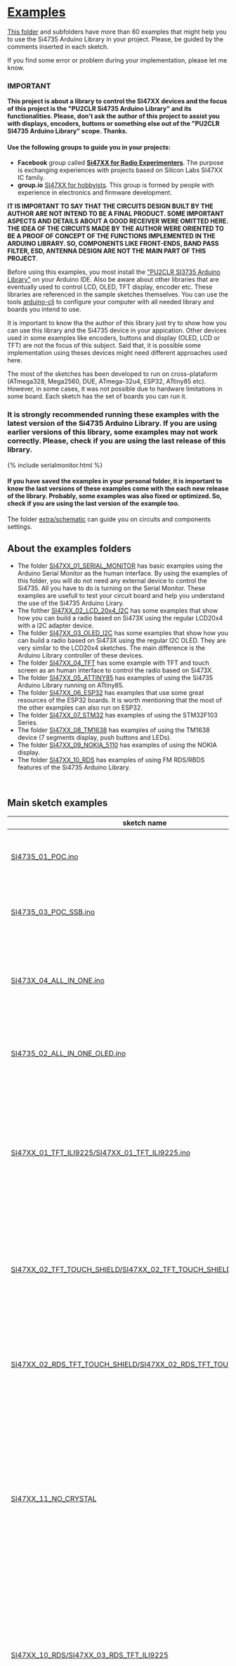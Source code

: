 # [Examples](https://pu2clr.github.io/SI4735/examples)

[This folder](https://github.com/pu2clr/SI4735/tree/master/examples) and subfolders have more than 60 examples that might help you to use the Si4735 Arduino Library in your project. Please, be guided by the comments inserted in each sketch.

If you find some error or problem during your implementation, please let me know. 

### IMPORTANT

__This project is about a library to control the SI47XX devices and the focus of this project is the "PU2CLR Si4735 Arduino Library" and its functionalities. Please, don't ask the author of this project to assist you with displays, encoders, buttons or something else out of the "PU2CLR SI4735 Arduino Library" scope. Thanks.__

#### Use the following groups to guide you in your projects: 

* __Facebook__ group called [__Si47XX for Radio Experimenters__](https://www.facebook.com/groups/532613604253401/). The purpose is exchanging experiences with projects based on Silicon Labs  SI47XX IC family. 
* __group.io__ [SI47XX for hobbyists](https://groups.io/g/si47xx). This group is formed by people with experience in electronics and firmware development. 
  

__IT IS IMPORTANT TO SAY THAT THE CIRCUITS DESIGN BUILT BY THE AUTHOR ARE NOT INTEND TO BE A FINAL PRODUCT. SOME IMPORTANT ASPECTS AND DETAILS ABOUT A GOOD RECEIVER WERE OMITTED HERE. THE IDEA OF THE CIRCUITS MADE BY THE AUTHOR WERE ORIENTED TO BE A PROOF OF CONCEPT OF THE FUNCTIONS IMPLEMENTED IN THE ARDUINO LIBRARY. SO, COMPONENTS LIKE FRONT-ENDS, BAND PASS FILTER,  ESD, ANTENNA DESIGN ARE NOT THE MAIN PART OF THIS PROJECT__.


Before using this examples, you most install the ["PU2CLR SI3735 Arduino Library"](https://github.com/pu2clr/SI4735#library-installation) on your Arduino IDE. Also be aware about other libraries that are eventually used to control LCD, OLED, TFT display, encoder etc. These libraries are referenced in the sample sketches themselves. You can use the tools [arduino-cli](https://github.com/pu2clr/SI4735/tree/master/examples#arduino-cli---a-faster-alternative-to-the-arduino-ide) to configure your computer with all needed library and boards you intend to use.


It is important to know tha the author of this library  just try to show how you can use this library and the Si4735 device in your appication. Other devices used in some examples like encoders, buttons and display (OLED, LCD or TFT) are not the focus of this subject. Said that, it is possible some implementation using theses devices might need different approaches used here.

The most of the sketches has been developed to run on cross-plataform (ATmega328, Mega2560, DUE, ATmega-32u4, ESP32, ATtiny85 etc). However, in some cases, it was not possible due to hardware limitations in some board. Each sketch has the set of boards you can run it.  

### It is strongly recommended running these examples with the latest version of the Si4735 Arduino Library. If you are using earlier versions of this library, some examples may not work correctly. Please, check if you are using the last release of this library.

{% include serialmonitor.html %}


#### If you have saved the examples in your personal folder, it is important to know the last versions of these examples come with the each new release of the library. Probably, some examples was also fixed or optimized. So, check if you are using the last version of the example too.


The folder [extra/schematic](https://github.com/pu2clr/SI4735/tree/master/extras/schematic) can guide you on circuits and components settings.  


## About the examples folders

* The folder [SI47XX_01_SERIAL_MONITOR](https://github.com/pu2clr/SI4735/tree/master/examples/SI47XX_01_SERIAL_MONITOR) has basic examples using the Arduino Serial Monitor as the human interface.
By using the examples of this folder, you will do not need any external device to control the Si4735. All you have to do is turning on the Serial Monitor. These examples are usefull to test your circuit board and help you understand the use of the Si4735 Arduino Lirary.
* The folther [SI47XX_02_LCD_20x4_I2C](https://github.com/pu2clr/SI4735/tree/master/examples/SI47XX_02_LCD_20x4_I2C) has some examples that show how you can build a radio based on Si473X using the regular LCD20x4 with a I2C adapter device.
* The folder [SI47XX_03_OLED_I2C](https://github.com/pu2clr/SI4735/tree/master/examples/SI47XX_03_OLED_I2C) has some examples that show how you can build a radio based on Si473X using the regular I2C OLED. They are very similar to the LCD20x4 sketches. The main difference is the Arduino Library controller of these devices.  
* The folder [SI47XX_04_TFT](https://github.com/pu2clr/SI4735/tree/master/examples/SI47XX_04_TFT) has some example with TFT and touch screen as an human interface to control the radio based on Si473X.
* The folder [SI47XX_05_ATTINY85](https://github.com/pu2clr/SI4735/tree/master/examples/SI47XX_05_ATTINY85) has examples of using the Si4735 Arduino Library running on ATtiny85.
* The folder [SI47XX_06_ESP32](https://github.com/pu2clr/SI4735/tree/master/examples/SI47XX_06_ESP32) has examples that use some great resources of the ESP32 boards. It is worth mentioning that the most of the other examples can also run on ESP32.
* The folder [SI47XX_07_STM32](https://github.com/pu2clr/SI4735/tree/master/examples/SI47XX_07_STM32) has examples of using the STM32F103 Series.
* The folder [SI47XX_08_TM1638](https://github.com/pu2clr/SI4735/tree/master/examples/SI47XX_08_TM1638) has examples of using the TM1638 device (7 segments display, push buttons and LEDs).
* The folder [SI47XX_09_NOKIA_5110](https://github.com/pu2clr/SI4735/tree/master/examples/SI47XX_09_NOKIA_5110) has examples of using the NOKIA display.
* The folder [SI47XX_10_RDS](https://github.com/pu2clr/SI4735/tree/master/examples/SI47XX_10_RDS) has examples of using FM RDS/RBDS features of the Si4735 Arduino Library.


<BR>

## Main sketch examples

| sketch name | description |
| ----------- | ----------- |
| [SI4735_01_POC.ino](https://github.com/pu2clr/SI4735/blob/master/examples/SI47XX_01_SERIAL_MONITOR/SI4735_01_POC/SI4735_01_POC.ino) | Circuit test. Receiver AM (MW and SW) and FM. This sketch uses the Arduino IDE Serial Monitor  |
| [SI4735_03_POC_SSB.ino](https://github.com/pu2clr/SI4735/blob/master/examples/SI47XX_01_SERIAL_MONITOR/SI4735_03_POC_SSB/SI4735_03_POC_SSB.ino) | This receiver implements shows how to use patch and SSB via Arduino IDE Serial Monitor  |
| [SI473X_04_ALL_IN_ONE.ino](https://github.com/pu2clr/SI4735/blob/master/examples/SI47XX_02_LCD_20x4_I2C/SI473X_04_ALL_IN_ONE/SI473X_04_ALL_IN_ONE.ino) | This sketch uses I2C LiquidCrystal/LCD, buttons and  Encoder. It is a receiver FM, AM (MW and SW) and SSB (LSB and USB) |
| [SI4735_02_ALL_IN_ONE_OLED.ino](https://github.com/pu2clr/SI4735/blob/master/examples/SI47XX_03_OLED_I2C/SI4735_02_ALL_IN_ONE_OLED/SI4735_02_ALL_IN_ONE_OLED.ino)|  This sketch uses I2C OLED/I2C, buttons and  Encoder. It is a FM, AM (MW and SW) and SSB (LSB and USB) |
| [SI47XX_01_TFT_ILI9225/SI47XX_01_TFT_ILI9225.ino](https://github.com/pu2clr/SI4735/blob/master/examples/SI47XX_04_TFT/SI47XX_01_TFT_ILI9225/SI47XX_01_TFT_ILI9225.ino) | This sketch uses an Arduino Pro Mini, 3.3V (8MZ) with a SPI TFT from MICROYUM (2" - 176 x 220). It is also a complete radio capable to tune LW, MW, SW on AM and SSB mode and also receive the regular comercial stations.|
| [SI47XX_02_TFT_TOUCH_SHIELD/SI47XX_02_TFT_TOUCH_SHIELD.ino](https://github.com/pu2clr/SI4735/blob/master/examples/SI47XX_04_TFT/SI47XX_02_TFT_TOUCH_SHIELD/SI47XX_02_TFT_TOUCH_SHIELD.ino)  | This sketch uses the mcufriend TFT touch Display Shield.   You can use it on Mega2560 and Arduino DUE. It is a receiver FM, AM (MW and SW) and SSB (LSB and USB) | [SI47XX_01_ATTINY85_LCD_16x2_I2C.ino](https://github.com/pu2clr/SI4735/blob/master/examples/SI47XX_05_ATTINY85/SI47XX_01_ATTINY85_LCD_16x2_I2C/SI47XX_01_ATTINY85_LCD_16x2_I2C.ino) | Test and validation of the SI4735 Arduino Library on ATtiny85. This sketch uses a LCD 16x2 and buttons |
| [SI47XX_02_RDS_TFT_TOUCH_SHIELD/SI47XX_02_RDS_TFT_TOUCH_SHIELD.ino](https://github.com/pu2clr/SI4735/blob/master/examples/SI47XX_10_RDS/SI47XX_02_RDS_TFT_TOUCH_SHIELD/SI47XX_02_RDS_TFT_TOUCH_SHIELD.ino) | This sketch uses the mcufriend TFT touch Display Shield.  You can use it on Mega2560 or DUE. It is a FM/RDS, AM (LW,MW and SW) and SSB example |
|[SI47XX_11_NO_CRYSTAL](https://github.com/pu2clr/SI4735/tree/master/examples/SI47XX_11_NO_CRYSTAL) | The examples found on this folder will show you how to configure the SI473X device with external oscillators (TCXO, Active Crystal, configurable clock generators like SI5351 etc). It can be useful to improve the stability of the system by using more precise oscillators instead of regular passive crystals. |
| [SI47XX_10_RDS/SI47XX_03_RDS_TFT_ILI9225](https://github.com/pu2clr/SI4735/tree/master/examples/SI47XX_10_RDS/SI47XX_03_RDS_TFT_ILI9225) | FM/RDS AM and SSB receiver. This sketch uses an Arduino Pro Mini, 3.3V (8MZ) with a SPI TFT from MICROYUM (2" - 176 x 220). It is also a complete radio capable to tune LW, MW, SW on AM and SSB mode and also receive the  regular comercial stations |
| [SI47XX_KITS](https://github.com/pu2clr/SI4735/tree/master/examples/SI47XX_KITS)| This folder has implementations based on this library that are running in some famous KIT based on SI4735-D60 and SI4732-A10 |
| [SI473X_12_MORSE_CODE_READOUT](https://github.com/pu2clr/SI4735/tree/master/examples/SI473X_12_MORSE_CODE_READOUT) | This example demonstrates a way to report the current status of the receiver via Morse Code. |
| [iOS and Android Remote Control](https://github.com/pu2clr/SI4735/tree/master/examples/SI47XX_10_MOBILE_PHONE) | This example shows a way to use your smartphone as a remote control. |


<BR>

# Arduino Tips


## How to compile and upload sketches

This library was developed to work with Arduino environment. There are many enviroment that you can use to compile and upload Arduino sketches to your board.  The list below shows some of them: 

* [Arduino IDE](https://www.arduino.cc/en/software)
* [Visual Studio with Arduino extensions](https://marketplace.visualstudio.com/items?itemName=VisualMicro.ArduinoIDEforVisualStudio)
* [PlatformIO](https://dronebotworkshop.com/platformio/)
* [Arduino Command Line - arduino-cli](https://www.arduino.cc/pro/cli) 
  

The most popular environment to write sketch, compile and upload is the [Arduino IDE](https://www.arduino.cc/en/software).
After installing the [PU2CLR Si4735 Library on Arduino IDE](https://youtu.be/M9h-tlV_l-k) you can compile and upload any sketch available here by using the Menu examples of the Arduino IDE. Whatch the video [Installing PU2CLR Si4735 Library on Arduino IDE](https://youtu.be/M9h-tlV_l-k) to know how to compile, upload and run Arduino Application.

Another way to compile and upload sketches to Arduino board is using the [arduino-cli](https://www.arduino.cc/pro/cli). 
See the section below for details.  

<BR>

## Arduino CLI - A faster alternative to the Arduino IDE

Arduino CLI (arduino-cli) is a solution that allows you to compile, build, upload, manage boards and libraries via shell command lines. This way, you do not need to use the traditional Arduino IDE. Depending on the development environment you use, arduino-cli may be more appropriate, given it consumes less computer resources. You will notice that the arduino-cli allows compiles and uploades process faster. There is, however, the drawback of being a less intuitive environment than the Arduino IDE, offering a longer learning time for most users. The links below can help you to know more about arduino-cli. 

* [Click here for more detail about arduino-cli](https://arduino.github.io/arduino-cli/0.21/).
* [Getting started](https://arduino.github.io/arduino-cli/0.21/getting-started/)
* [Click here to watch a video about the arduino-cli](https://youtu.be/J-qGn1eEidA)


### [Installing on Linux, MacOS or Windows)](https://arduino.github.io/arduino-cli/0.30/installation/)

#### The easiest way to install arduino-cli on your Linux or MacOS system is shown below.


```bash
$ brew update
$ brew install arduino-cli
```

or

```bash 
$ curl -fsSL https://raw.githubusercontent.com/arduino/arduino-cli/master/install.sh | sh
```

#### The command below install the arduino-cli and also the  PU2CLR SI4735 Arduino library setup. Including: some display libraries and boards used by some examples (it works on Linux and macOS).  

```bash
curl -fsSL https://raw.githubusercontent.com/pu2clr/SI4735/master/examples/lib_si4735_basic_install.sh | sh
```

or 

```bash
curl -fsSL https://raw.githubusercontent.com/pu2clr/SI4735/master/examples/lib_si4735_basic_install.sh --output lib_si4735_basic_install.sh
chmod 755 lib_si4735_basic_install.sh
./lib_si4735_basic_install.sh
``` 



__ATTENTION:__ If you are using Linux or macOS and executed de command above, you do not need to run the steps below. 


#### On Windows system you can download the [msi install file](https://downloads.arduino.cc/arduino-cli/arduino-cli_latest_Windows_64bit.msi) or download [the EXE file](https://downloads.arduino.cc/arduino-cli/arduino-cli_latest_Windows_64bit.zip) and run it. 

* Download the install file: https://downloads.arduino.cc/arduino-cli/arduino-cli_latest_Windows_64bit.msi
* Download the exe (binary)file: https://downloads.arduino.cc/arduino-cli/arduino-cli_latest_Windows_64bit.zip


More about installing arduino-cli on Linux, MACOS and Windows, go to [https://arduino.github.io/arduino-cli/0.30/installation/](https://arduino.github.io/arduino-cli/0.30/installation/).


## After install arduino-cli in your system

run the command arduino-cli as shown below: 

```bash
$ arduino-cli config init
```

* On MacOS system the file __/Your User home folder/Library/Arduino15/arduino-cli.yaml__ will be created. 
* On Linux Ubuntu the file __/Your User home folder/.arduino15/arduino-cli.yaml__ will be created.
* On Windows the file __C:\Your User\AppData\Local\Arduino15\arduino-cli.yaml__ will be created.


### Edit the file arduino-cli.yaml and replace the content of additional_urls section as shown below: 


```javascript 
board_manager:
  additional_urls: [http://arduino.esp8266.com/stable/package_esp8266com_index.json,
  http://dan.drown.org/stm32duino/package_STM32duino_index.json,
  http://drazzy.com/package_drazzy.com_index.json,
  https://files.seeedstudio.com/arduino/package_seeeduino_boards_index.json,
  https://github.com/earlephilhower/arduino-pico/releases/download/global/package_rp2040_index.json,
  https://github.com/stm32duino/BoardManagerFiles/raw/main/package_stmicroelectronics_index.json,
  https://github.com/stm32duino/BoardManagerFiles/raw/master/STM32/package_stm_index.json,
  https://mcudude.github.io/MegaCore/package_MCUdude_MegaCore_index.json,
  https://mcudude.github.io/MightyCore/package_MCUdude_MightyCore_index.json,
  https://mcudude.github.io/MiniCore/package_MCUdude_MiniCore_index.json,
  https://raw.githubusercontent.com/DavidGuo-CS/OSOYOO_Arduino/main/package_osoyoo_boards_index.json,
  https://raw.githubusercontent.com/VSChina/azureiotdevkit_tools/master/package_azureboard_index.json,
  https://raw.githubusercontent.com/damellis/attiny/ide-1.6.x-boards-manager/package_damellis_attiny_index.json,
  https://raw.githubusercontent.com/dbuezas/lgt8fx/master/package_lgt8fx_index.json,
  https://raw.githubusercontent.com/espressif/arduino-esp32/gh-pages/package_esp32_index.json,
  https://raw.githubusercontent.com/nulllaborg/arduino_nulllab/master/package_nulllab_boards_index.json ]

```

#### Instead edit arduino-cli.yaml file you can run the command below

arduino-cli config set board_manager.additional_urls http://arduino.esp8266.com/stable/package_esp8266com_index.json \
http://dan.drown.org/stm32duino/package_STM32duino_index.json \
http://drazzy.com/package_drazzy.com_index.json \
https://files.seeedstudio.com/arduino/package_seeeduino_boards_index.json \
https://github.com/earlephilhower/arduino-pico/releases/download/global/package_rp2040_index.json \
https://github.com/stm32duino/BoardManagerFiles/raw/main/package_stmicroelectronics_index.json \
https://github.com/stm32duino/BoardManagerFiles/raw/master/STM32/package_stm_index.json \
https://mcudude.github.io/MegaCore/package_MCUdude_MegaCore_index.json \
https://mcudude.github.io/MightyCore/package_MCUdude_MightyCore_index.json \
https://mcudude.github.io/MiniCore/package_MCUdude_MiniCore_index.json \
https://raw.githubusercontent.com/DavidGuo-CS/OSOYOO_Arduino/main/package_osoyoo_boards_index.json \
https://raw.githubusercontent.com/VSChina/azureiotdevkit_tools/master/package_azureboard_index.json \
https://raw.githubusercontent.com/damellis/attiny/ide-1.6.x-boards-manager/package_damellis_attiny_index.json \
https://raw.githubusercontent.com/dbuezas/lgt8fx/master/package_lgt8fx_index.json \
https://raw.githubusercontent.com/espressif/arduino-esp32/gh-pages/package_esp32_index.json \
https://raw.githubusercontent.com/nulllaborg/arduino_nulllab/master/package_nulllab_boards_index.json 




#### Download the SI4735 Arduino Library from github

Exemplo: 

```bash
curl -fsSL https://github.com/pu2clr/SI4735/archive/refs/heads/master.zip --output SI4735.zip
```

#### unzip the SI4735.zip 

```bash
unzip SI4735.zip 
```

#### Go to the folder SI4735-master/examples and run the install_all_libraries_and_boards script as shown below: 

##### On Mac OS or Linux: 

```bash
cd ./SI4735-master/examples

$install_all_libraries_and_boards.sh

```

##### On Windows install_all_libraries_and_boards.bat

```bash
cd .\SI4735-master\examples

install_all_libraries_and_boards.bat
```


### Main commands examples

It is important to say that all boards and libraries installed via your Arduino IDE is used by arduino-cli. I mean, all Arduino environment setup is shared by Arduino IDE and arduino-cli.
This way, if you install a new board via arduino-cli, it will be seen by Arduino IDE and vice-versa. 


### The command below identifies the boards connected to your computer (COM3, COM4, /dev/xxx).

It is very useful to show the boards connected to your computer

```bash
$ arduino-cli board list

Port                            Protocol Type              Board Name                     FQBN                          Core       
/dev/cu.usbmodem14201           serial   Serial Port (USB) Arduino Due (Programming Port) arduino:sam:arduino_due_x_dbg arduino:sam
/dev/cu.usbserial-1410          serial   Serial Port (USB) Unknown     

```

### The command below shows all boards available 

It is very useful to give you the FQBN information to compile and upload the right board. 

```bash
$ arduino-cli board listall
```

### The command below shows the board installed in your environment.

```bash
$ arduino-cli core list

Board Name                                       FQBN                                            
3D printer boards                                STM32:stm32:3dprinter                           
4D Systems gen4 IoD Range                        esp8266:esp8266:gen4iod                         
AI Thinker ESP32-CAM                             esp32:esp32:esp32cam
.
.
.
Arduino Due (Native USB Port)                    arduino:sam:arduino_due_x                       
Arduino Due (Programming Port)                   arduino:sam:arduino_due_x_dbg   
.
.
.
Arduino Nano                                     arduino:avr:nano                                
Arduino Nano 33 BLE                              arduino:mbed_nano:nano33ble      
.
.
.   
Arduino Uno                                      arduino:avr:uno       
```

#### Example: 

```bash
$ arduino-cli core list
  

ID                   Installed Latest Name                                                    
arduino:avr          1.8.5     1.8.5  Arduino AVR Boards                                      
arduino:mbed_nano    3.0.0     3.0.0  Arduino Mbed OS Nano Boards                             
arduino:mbed_rp2040  3.0.0     3.0.0  Arduino Mbed OS RP2040 Boards                           
arduino:sam          1.6.12    1.6.12 Arduino SAM Boards (32-bits ARM Cortex-M3)              
arduino:samd         1.8.13    1.8.13 Arduino SAMD Boards (32-bits ARM Cortex-M0+)            
atmel-avr-xminis:avr 0.6.0     0.6.0  Atmel AVR Xplained-minis                                
attiny:avr           1.0.2     1.0.2  ATtiny Microcontrollers                                 
ATTinyCore:avr       1.5.2     1.5.2  ATTinyCore                                              
esp32:esp32          2.0.2     2.0.2  ESP32 Arduino                                           
esp8266:esp8266      3.0.2     3.0.2  ESP8266 Boards (3.0.2)                                  
MegaCore:avr         2.1.3     2.1.3  MegaCore                                                
MightyCore:avr       2.1.3     2.1.3  MightyCore                                              
MiniCore:avr         2.1.3     2.1.3  MiniCore                                                
rp2040:rp2040        1.13.0    1.13.0 Raspberry Pi RP2040 Boards(1.13.0)                      
Seeeduino:samd       1.8.2     1.8.2  Seeed SAMD (32-bits ARM Cortex-M0+ and Cortex-M4) Boards
STM32:stm32          1.9.0     1.9.0  STM32 Boards (selected from submenu)  
teensy:avr           1.56.1    1.56.1 Teensyduino                    
```


### The command below just compiles the sketch SI47XX_01_SERIAL_MONITOR/SI4735_01_POC for an Arduino Nano

```bash
$ arduino-cli compile -b arduino:avr:nano ./SI47XX_01_SERIAL_MONITOR/SI4735_01_POC
```

### The command below compiles and uploads the sketch into the Arduino Nano board 

```bash
$ arduino-cli compile  -b arduino:avr:nano -u -p yourPort ./SI47XX_01_SERIAL_MONITOR/SI4735_01_POC. 
```
Where __yourPort__ can be COM3, COM4, COM(N) if you are using Microsoft Windows; or /dev/XXX if you are using unix like SO (Linux or  MacOS).


### Example using Arduino DUE connected to a MACOS

```bash
$ arduino-cli compile --fqbn arduino:sam:arduino_due_x -u -p /dev/cu.usbmodem14201  ./SI47XX_10_RDS/SI47XX_02_RDS_TFT_TOUCH_SHIELD_35_V2
```


__See command arduino-cli board list below to know how to get the port.__


### Example using Arduino Mega

```bash
$ arduino-cli compile --fqbn arduino:avr:mega -u -p /dev/cu.usbserial-1410  ./SI47XX_10_RDS/SI47XX_02_RDS_TFT_TOUCH_SHIELD_35_V2
```

If you need the .hex, .elf or  .bin files you can use 

```bash
$ arduino-cli compile --fqbn arduino:avr:mega --build-path /Users/UserName/Downloads ./SI47XX_10_RDS/SI47XX_02_RDS_TFT_TOUCH_SHIELD_35_V2
```

### Example using ESP32

#### Example using ESP32 DEVMODE

```bash
$ arduino-cli compile --fqbn esp32:esp32:esp32-poe-iso -u -dev -u -p /dev/cu.usbserial-0001  ./SI47XX_KITS/THIAGO_LIMA/GERT_BAAK/SI4735_2.8_TFT_SI5351_V4.2
```
where /dev/cu.usbserial-0001 is the Port device. It can be different in your environment. Check it via __arduino-cli board list__ command. 

#### Example using ESP32 LOLIN32 

```bash
arduino-cli compile --fqbn esp32:esp32:lolin32 -u -p /dev/cu.usbserial-00874A3C ./SI47XX_KITS/THIAGO_LIMA/GERT_BAAK/SI4735_2.8_TFT_SI5351_V4.2 -v
```

### Example using STM32 (compiling only)

arduino-cli compile --fqbn STM32:stm32:Nucleo_64 ./SI47XX_KITS/PLAMEN/PU2CLR_SI5351_SI4732_STM32


#### To know the right port you have to use, try the command below: 

```bash
$ arduino-cli board list
```


#### arduino-cli board list command example 

```bash
arduino-cli board list
Port                            Protocol Type              Board Name                     FQBN                          Core       
/dev/cu.usbmodem14201           serial   Serial Port (USB) Arduino Due (Programming Port) arduino:sam:arduino_due_x_dbg arduino:sam
```

#### arduino-cli compile and upload on Arduino DUE

```bash
$ arduino-cli compile --fqbn arduino:sam:arduino_due_x -u -p /dev/cu.usbmodem14201  ./SI47XX_10_RDS/SI47XX_02_RDS_TFT_TOUCH_SHIELD_35_V2
  
Sketch uses 90896 bytes (17%) of program storage space. Maximum is 524288 bytes.
Atmel SMART device 0x285e0a60 found
Erase flash
done in 0.033 seconds

Write 93876 bytes to flash (367 pages)
[==============================] 100% (367/367 pages)
done in 18.038 seconds
Set boot flash true
CPU reset.
```

##### arduino-cli board list command with two devices connected to the computer at the same time (Arduino DUE and Arduino Mega)

The command below show two Arduino boards connected to the computer at the same time. The first is an Arduino DUE as deteiled below and the second is an Arduino Mega with no details.
Unfortunatly, in some cases, the Arduino IDE and arduino-cli can not show details about the divice connected to the computer. In this case, you have to conclude this by yourself. 

```bash
$ arduino-cli board list

Port                            Protocol Type              Board Name                     FQBN                          Core       
/dev/cu.usbmodem14201           serial   Serial Port (USB) Arduino Due (Programming Port) arduino:sam:arduino_due_x_dbg arduino:sam
/dev/cu.usbserial-1410          serial   Serial Port (USB) Unknown     

```

##### arduino-cli board list command with two devices connected at the same time (Arduino Yún and Arduino Micro)

```bash

$ arduino-cli board list

Port                            Protocol Type              Board Name    FQBN              Core       
/dev/cu.usbmodem14101           serial   Serial Port (USB) Arduino Yún   arduino:avr:yun   arduino:avr
/dev/cu.usbmodem14201           serial   Serial Port (USB) Arduino Micro arduino:avr:micro arduino:avr
```


The table below show some Arduino board FQBN

| Board Name | FQBN | 
| ---------- | ---- |                                      
| Arduino DUE                         | arduino:sam:arduino_due_x |                        
| Arduino Duemilanove or Diecimila    | arduino:avr:diecimila  |                                    
| Arduino Ethernet                    | arduino:avr:ethernet   |                                                                
| Arduino Industrial 101              | arduino:avr:chiwawa    |                   
| Arduino Leonardo                    | arduino:avr:leonardo   |                                   
| Arduino M0                          | arduino:samd:mzero_bl  |                   
| Arduino M0 Pro (Native USB Port)    | arduino:samd:mzero_pro_bl  |                
| Arduino M0 Pro (Programming Port)   | arduino:samd:mzero_pro_bl_dbg |                            
| Arduino MKR WiFi 1010               | arduino:samd:mkrwifi1010 |                                                   
| Arduino Mega 2560                   | arduino:avr:mega         |                 
| Arduino Micro                       | arduino:avr:micro        |                 
| Arduino Mini                        | arduino:avr:mini         |                 
| Arduino NANO 33 IoT                 | arduino:samd:nano_33_iot |                               
| Arduino Nano                        | arduino:avr:nano         |                              
| Arduino Pro or Pro Mini             | arduino:avr:pro          |                                                    
| Arduino Uno                         | arduino:avr:uno          |                 
| Arduino Uno WiFi                    | arduino:avr:unowifi      |                                
| Arduino Yún                         | arduino:avr:yun          |                 
| Arduino Yún Mini                    | arduino:avr:yunmini      |                 
| Arduino Zero (Native USB Port)      | arduino:samd:arduino_zero_native |          
| Arduino Zero (Programming Port)     | arduino:samd:arduino_zero_edbg  |                        
| ESP32 Dev Mode                      | esp32:esp32:esp32-poe-is |
| ESP32 LOLIN                         | esp32:esp32:lolin32 |
| ESP8266                             | esp8266:esp8266:generic |  
| Raspberry Pi Pico                   | rp2040:rp2040:rpipico | 
| Seeeduino XIAO                      | Seeeduino:samd:seeed_XIAO_m0 |          
| STM32                               | STM32:stm32:Nucleo_64 | 

type __arduino-cli board listall__ to see all boards available.


### arcuino-cli references

* [Getting Started with arduino-cli](https://create.arduino.cc/projecthub/B45i/getting-started-with-arduino-cli-7652a5)
* [Arduino CLI and the art of command line](https://youtu.be/cVod8k713_8)
* [Getting started](https://arduino.github.io/arduino-cli/0.21/getting-started/)
* [Arduino CLI: Getting Started](https://youtu.be/J-qGn1eEidA)
* [Arduino-cli - github.com](https://github.com/arduino/arduino-cli)
* [Arduino-cli: compile, upload and manage libraries, cores, and boards](https://www.pcbway.com/blog/Activities/Arduino_cli__compile__upload_and_manage_libraries__cores__and_boards.html)




## Dealing images with TFT display 

It can be very useful to improve the visual interface to your project.

* First, convert your image to C/C++ code. To do that, you can use this tools:[https://www.mischianti.org/images-to-byte-array-online-converter-cpp-arduino/](https://www.mischianti.org/images-to-byte-array-online-converter-cpp-arduino/).
  * Use the following parameters to create the C/C++ based on image you want to convert;
    * scretch to fill canvas;
    * Arduino code, single bitmaps;
    * Horizontal - 2 bytes per pixel (565);
    * User Identifier: yourImage (an C/C++ valiable name);
    * Click on Generate button
* Check the firt line genereted by the app: __const uint16_t YourImage [] PROGMEM = {__ ....
* Copy and paste of the code generetaed by the app to a .h file (create a empity .h file and then paste the C/C++ code. example: yourImage.h);
* Include the created .h file (yourImage.h) in your sketch main code (example: #include "./images/yourImage.h");
* Finally, call the Adafruit_GFX function: tft.drawRGBBitmap(0, 0, yourImage, 168, 120); 

